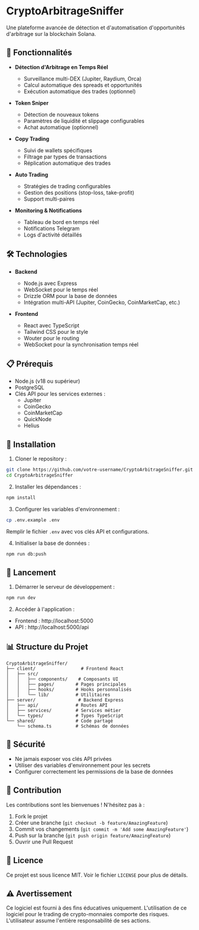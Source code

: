 # CryptoArbitrageSniffer

Une plateforme avancée de détection et d'automatisation d'opportunités d'arbitrage sur la blockchain Solana.

## 🚀 Fonctionnalités

- **Détection d'Arbitrage en Temps Réel**
  - Surveillance multi-DEX (Jupiter, Raydium, Orca)
  - Calcul automatique des spreads et opportunités
  - Exécution automatique des trades (optionnel)

- **Token Sniper**
  - Détection de nouveaux tokens
  - Paramètres de liquidité et slippage configurables
  - Achat automatique (optionnel)

- **Copy Trading**
  - Suivi de wallets spécifiques
  - Filtrage par types de transactions
  - Réplication automatique des trades

- **Auto Trading**
  - Stratégies de trading configurables
  - Gestion des positions (stop-loss, take-profit)
  - Support multi-paires

- **Monitoring & Notifications**
  - Tableau de bord en temps réel
  - Notifications Telegram
  - Logs d'activité détaillés

## 🛠️ Technologies

- **Backend**
  - Node.js avec Express
  - WebSocket pour le temps réel
  - Drizzle ORM pour la base de données
  - Intégration multi-API (Jupiter, CoinGecko, CoinMarketCap, etc.)

- **Frontend**
  - React avec TypeScript
  - Tailwind CSS pour le style
  - Wouter pour le routing
  - WebSocket pour la synchronisation temps réel

## 📋 Prérequis

- Node.js (v18 ou supérieur)
- PostgreSQL
- Clés API pour les services externes :
  - Jupiter
  - CoinGecko
  - CoinMarketCap
  - QuickNode
  - Helius

## 🔧 Installation

1. Cloner le repository :
```bash
git clone https://github.com/votre-username/CryptoArbitrageSniffer.git
cd CryptoArbitrageSniffer
```

2. Installer les dépendances :
```bash
npm install
```

3. Configurer les variables d'environnement :
```bash
cp .env.example .env
```
Remplir le fichier `.env` avec vos clés API et configurations.

4. Initialiser la base de données :
```bash
npm run db:push
```

## 🚀 Lancement

1. Démarrer le serveur de développement :
```bash
npm run dev
```

2. Accéder à l'application :
- Frontend : http://localhost:5000
- API : http://localhost:5000/api

## 📊 Structure du Projet

```
CryptoArbitrageSniffer/
├── client/                 # Frontend React
│   ├── src/
│   │   ├── components/    # Composants UI
│   │   ├── pages/        # Pages principales
│   │   ├── hooks/        # Hooks personnalisés
│   │   └── lib/          # Utilitaires
├── server/                # Backend Express
│   ├── api/              # Routes API
│   ├── services/         # Services métier
│   └── types/            # Types TypeScript
└── shared/               # Code partagé
    └── schema.ts         # Schémas de données
```

## 🔐 Sécurité

- Ne jamais exposer vos clés API privées
- Utiliser des variables d'environnement pour les secrets
- Configurer correctement les permissions de la base de données

## 🤝 Contribution

Les contributions sont les bienvenues ! N'hésitez pas à :
1. Fork le projet
2. Créer une branche (`git checkout -b feature/AmazingFeature`)
3. Commit vos changements (`git commit -m 'Add some AmazingFeature'`)
4. Push sur la branche (`git push origin feature/AmazingFeature`)
5. Ouvrir une Pull Request

## 📝 Licence

Ce projet est sous licence MIT. Voir le fichier `LICENSE` pour plus de détails.

## ⚠️ Avertissement

Ce logiciel est fourni à des fins éducatives uniquement. L'utilisation de ce logiciel pour le trading de crypto-monnaies comporte des risques. L'utilisateur assume l'entière responsabilité de ses actions. 